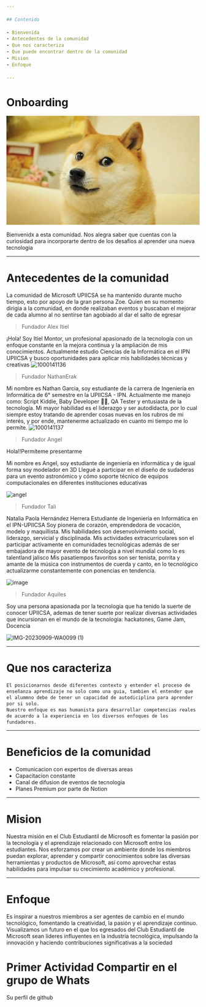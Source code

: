 ```yaml
---

## Contenido

- Bienvenida
- Antecedentes de la comunidad
- Que nos caracteriza
- Que puede encontrar dentro de la comunidad
- Mision
- Enfoque

---
```


# Onboarding

![doge cool jsjs](profile/doge.webp)

Bienvenidx a esta comunidad. 
Nos alegra saber que cuentas con la curiosidad para incorporarte dentro de los desafios al aprender una nueva tecnologia 

---

# Antecedentes de la comunidad 

La comunidad de Microsoft UPIICSA se ha mantenido durante mucho tiempo, esto por apoyo de la gran persona Zoe. 
Quien en su momento dirigia a la comunidad, en donde realizaban eventos y buscaban el mejorar de cada alumno al no sentirse tan agobiado al dar el salto de egresar 
> Fundador  Alex Itiel

¡Hola! Soy Itiel Montor, un profesional apasionado de la tecnología con un enfoque constante en la mejora continua y la ampliación de mis conocimientos. Actualmente estudio Ciencias de la Informática en el IPN UPIICSA y busco oportunidades para aplicar mis habilidades técnicas y creativas
![1000141136](https://github.com/UPIICSOFT/onboarding/assets/87087900/acd85a82-dba4-4216-86d0-2f6c48dae867)

> Fundador  NathanErak

Mi nombre es Nathan Garcia, soy estudiante de la carrera de Ingeniería en Informática  de 6° semestre en la UPIICSA - IPN.
Actualmente me manejo como: Script Kiddie, Baby Developer 🤱🏼, QA Tester y entusiasta de la tecnología.
Mi mayor habilidad es el liderazgo y ser autodidacta, por lo cual siempre estoy tratando de aprender cosas nuevas en los rubros de mi interés, y por ende, mantenerme actualizado en cuanto mi tiempo me lo permite.
![1000141137](https://github.com/UPIICSOFT/onboarding/assets/87087900/5fcb3a63-3beb-4a0a-8acc-06b8908486a1)

> Fundador  Angel

Hola!!Permíteme presentarme

Mi nombre es Angel, soy estudiante de ingeniería en informática y de igual forma soy modelador en 3D Llegué a participar en el diseño de sudaderas para un evento astronómico y cómo soporte técnico de equipos computacionales en diferentes instituciones educativas

![angel](https://github.com/UPIICSOFT/onboarding/assets/87087900/f3d8ba43-0730-4c91-a861-24ae002d32ff)

> Fundador  Tali

Natalia Paola Hernández Herrera
Estudiante de Ingeniería en Informática en el IPN-UPIICSA
Soy pionera de corazón, emprendedora de vocación, modelo y maquillista.
Mis habilidades son desenvolvimiento social, liderazgo, servicial y disciplinada.
Mis actividades extracurriculares son el participar activamente en comunidades tecnológicas además de ser embajadora de mayor evento de tecnología a nivel mundial como lo es talentland jalisco
Mis pasatiempos favoritos son ser tenista, porrita y amante de la música con instrumentos de cuerda y canto, en lo tecnológico actualizarme constantemente con ponencias en tendencia.

![image](https://github.com/UPIICSOFT/onboarding/assets/87087900/0cca11af-ebbe-4377-934b-c5cd8bf0b16b)



> Fundador  Aquiles

Soy una persona apasionada por la tecnologia que ha tenido la suerte de conocer UPIICSA, ademas de tener suerte por realizar diversas actividades que incursionan en el mundo de la tecnologia: hackatones, Game Jam, Docencia

![IMG-20230909-WA0099 (1)](https://github.com/UPIICSOFT/onboarding/assets/87087900/2bfab5c5-91e5-4598-a7e2-b7e515519680)



---

# Que nos caracteriza 


    El posicionarnos desde diferentes contexto y entender el proceso de enseñanza aprendizaje no solo como una guia, tambien el entender que el alummno debe de tener un capacidad de autodiciplina para aprender por si solo. 
    Nuestro enfoque es mas humanista para desarrollar competencias reales de acuerdo a la experiencia en los diversos enfoques de los fundadores. 
---


# Beneficios de la comunidad 

- Comunicacion con expertos de diversas areas
- Capacitacion constante
- Canal de difusion de eventos de tecnologia
- Planes Premium por parte de Notion

---

# Mision

Nuestra misión en el Club Estudiantil de Microsoft es fomentar la pasión por la tecnología y el aprendizaje relacionado con Microsoft entre los estudiantes. Nos esforzamos por crear un ambiente donde los miembros puedan explorar, aprender y compartir conocimientos sobre las diversas herramientas y productos de Microsoft, así como aprovechar estas habilidades para impulsar su crecimiento académico y profesional. 

---

# Enfoque 

Es inspirar a nuestros miembros a ser agentes de cambio en el mundo tecnológico, fomentando la creatividad, la pasión y el aprendizaje continuo. Visualizamos un futuro en el que los egresados del Club Estudiantil de Microsoft sean líderes influyentes en la industria tecnológica, impulsando la innovación y haciendo contribuciones significativas a la sociedad


# Primer Actividad Compartir en el grupo de Whats 

Su perfil de github 

